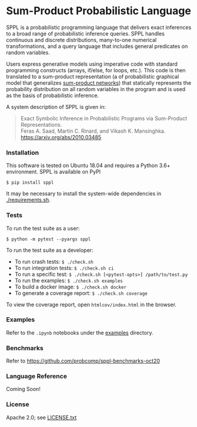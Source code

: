 Sum-Product Probabilistic Language
==================================

SPPL is a probabilistic programming language that delivers exact inferences
to a broad range of probabilistic inference queries. SPPL handles
continuous and discrete distributions, many-to-one numerical
transformations, and a query language that includes general predicates on
random variables.

Users express generative models using imperative code with standard
programming constructs (arrays, if/else, for loops, etc.). This code is
then translated to a sum-product representation (a of probabilistic
graphical model that generalizes [sum-product networks](https://arxiv.org/pdf/2004.01167.pdf))
that statically represents the probability distribution on all random
variables in the program and is used as the basis of probabilistic
inference.

A system description of SPPL is given in:

> Exact Symbolic Inference in Probabilistic Programs via Sum-Product Representations. <br/>
> Feras A. Saad, Martin C. Rinard, and Vikash K. Mansinghka. <br/>
> https://arxiv.org/abs/2010.03485

### Installation

This software is tested on Ubuntu 18.04 and requires a Python 3.6+
environment. SPPL is available on PyPI

    $ pip install sppl

It may be necessary to install the system-wide dependencies in
[./requirements.sh](./requirements.sh).

### Tests

To run the test suite as a user:

    $ python -m pytest --pyargs sppl

To run the test suite as a developer:

- To run crash tests:             `$ ./check.sh`
- To run integration tests:       `$ ./check.sh ci`
- To run a specific test:         `$ ./check.sh [<pytest-opts>] /path/to/test.py`
- To run the examples:            `$ ./check.sh examples`
- To build a docker image:        `$ ./check.sh docker`
- To generate a coverage report:  `$ ./check.sh coverage`

To view the coverage report, open `htmlcov/index.html` in the browser.

### Examples

Refer to the `.ipynb` notebooks under the [examples](./examples/) directory.

### Benchmarks

Refer to https://github.com/probcomp/sppl-benchmarks-oct20

### Language Reference

Coming Soon!

### License

Apache 2.0; see [LICENSE.txt](./LICENSE.txt)
